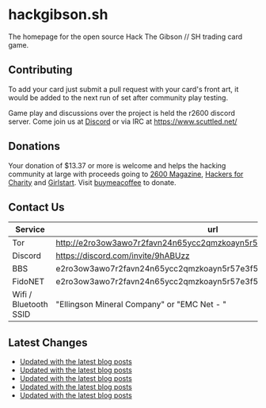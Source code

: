 # hackgibson.sh
The homepage for the open source Hack The Gibson // SH trading card game.


## Contributing

To add your card just submit a pull request with your card's front art, it would be added to the next run of set after community play testing.

Game play and discussions over the project is held the r2600 discord server. Come join us at [Discord](https://discord.com/invite/9hABUzz) or via IRC at https://www.scuttled.net/


## Donations

Your donation of $13.37 or more is welcome and helps the hacking community at large with proceeds going to [2600 Magazine](https://2600.com/), [Hackers for Charity](https://hackersforcharity.org) and [Girlstart](https://girlstart.org).  Visit [buymeacoffee](https://www.buymeacoffee.com/hackgibson.sh) to donate.


## Contact Us

Service | url
-|-
Tor | http://e2ro3ow3awo7r2favn24n65ycc2qmzkoayn5r57e3f56nvjwdcgg32ad.onion
Discord | https://discord.com/invite/9hABUzz
BBS | e2ro3ow3awo7r2favn24n65ycc2qmzkoayn5r57e3f56nvjwdcgg32ad.onion:23
FidoNET | e2ro3ow3awo7r2favn24n65ycc2qmzkoayn5r57e3f56nvjwdcgg32ad.onion:24554
Wifi / Bluetooth SSID | "Ellingson Mineral Company" or "EMC Net - <fidonet address>"

## Latest Changes
<!-- BLOG-POST-LIST:START -->
- [Updated with the latest blog posts](https://github.com/DFW2600/hackgibson.sh/commit/f1538d8d9cfb4a1d7f46cb663ece7f6394e3a721)
- [Updated with the latest blog posts](https://github.com/DFW2600/hackgibson.sh/commit/67efcaacec559a129fa02f4856be2cc5a3740a82)
- [Updated with the latest blog posts](https://github.com/DFW2600/hackgibson.sh/commit/4a4e692cd9041cb9c6f2a7b328a2cc6962cfb279)
- [Updated with the latest blog posts](https://github.com/DFW2600/hackgibson.sh/commit/20d371552ddb08fa41e4f03daa5a24128808875e)
- [Updated with the latest blog posts](https://github.com/DFW2600/hackgibson.sh/commit/c6f17645337f3c6db65eff1e9314896ad11908fb)
<!-- BLOG-POST-LIST:END -->
